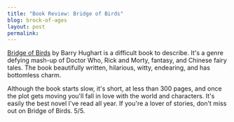 ```yaml
---
title: "Book Review: Bridge of Birds"
blog: brock-of-ages
layout: post
permalink:
---
```

[Bridge of Birds][amazon link] by Barry Hughart is a difficult book to describe. It's a genre defying mash-up of Doctor Who, Rick and Morty, fantasy, and Chinese fairy tales. The book beautifully written, hilarious, witty, endearing, and has bottomless charm.

Although the book starts slow, it's short, at less than 300 pages, and once the plot gets moving you'll fall in love with the world and characters. It's easily the best novel I've read all year. If you're a lover of stories, don't miss out on Bridge of Birds. 5/5.



[amazon link]: https://www.amazon.com/Bridge-Birds-Novel-Ancient-China/dp/0345321383
